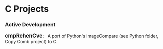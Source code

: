 # C Projects
  

 ### Active Development
  <span style="font-size:larger;">__cmpRehenCve__:</span> &nbsp; A port of Python's imageCompare (see Python folder, Copy Comb project) to C.
    
&nbsp;  
  
